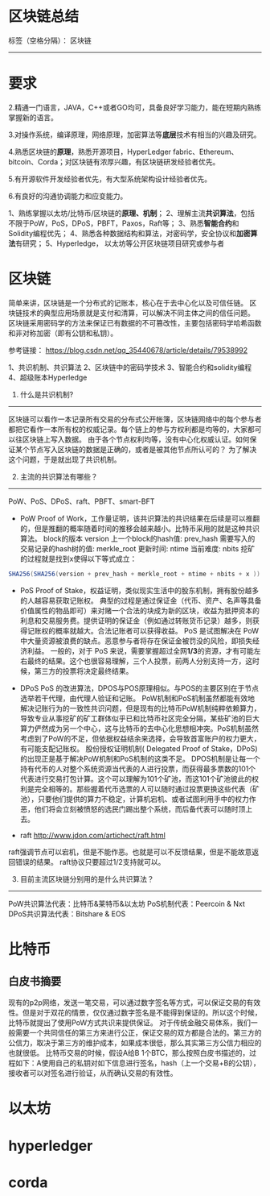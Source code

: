 ﻿# 区块链总结

标签（空格分隔）： 区块链

---

要求
==

2.精通一门语言，JAVA，C++或者GO均可，具备良好学习能力，能在短期内熟练掌握新的语言。

3.对操作系统，编译原理，网络原理，加密算法等**底层**技术有相当的兴趣及研究。

4.熟悉区块链的**原理**，熟悉开源项目，HyperLedger fabric、Ethereum、bitcoin、Corda；对区块链有浓厚兴趣，有区块链研发经验者优先。

5.有开源软件开发经验者优先，有大型系统架构设计经验者优先。

6.有良好的沟通协调能力和应变能力。

1、熟练掌握以太坊/比特币/区块链的**原理、机制**；
2、理解主流**共识算法**，包括不限于PoW，PoS，DPoS，PBFT，Paxos，Raft等；
3、熟悉**智能合约**和Solidity编程优先；
4、熟悉各种数据结构和算法，对密码学，安全协议和**加密算法**有研究；
5、Hyperledge， 以太坊等公开区块链项目研究或参与者

区块链
===

简单来讲，区块链是一个分布式的记账本，核心在于去中心化以及可信任链。 区块链技术的典型应用场景就是支付和清算，可以解决不同主体之间的信任问题。 区块链采用密码学的方法来保证已有数据的不可篡改性，主要包括密码学哈希函数和非对称加密（即有公钥和私钥）。

参考链接：
https://blog.csdn.net/qq_35440678/article/details/79538992

1、共识机制、共识算法
2、区块链中的密码学技术
3、智能合约和solidity编程
4、超级账本Hyperledge
 

 1. 什么是共识机制?
-----------

区块链可以看作一本记录所有交易的分布式公开帐簿，区块链网络中的每个参与者都把它看作一本所有权的权威记录。每个链上的参与方权利都是均等的，大家都可以往区块链上写入数据。
由于各个节点权利均等，没有中心化权威认证。如何保证某个节点写入区块链的数据是正确的，或者是被其他节点所认可的？
为了解决这个问题，于是就出现了共识机制。
 

 2. 主流的共识算法有哪些？
--------------
PoW、PoS、DPoS、raft、PBFT、smart-BFT

 - PoW
Proof of Work，工作量证明，该共识算法的共识结果在后续是可以推翻的，但是推翻的概率随着时间的推移会越来越小。比特币采用的就是这种共识算法。
block的版本 version
上一个block的hash值: prev_hash
需要写入的交易记录的hash树的值: merkle_root
更新时间: ntime
当前难度: nbits
挖矿的过程就是找到x使得以下等式成立：
```java
SHA256(SHA256(version + prev_hash + merkle_root + ntime + nbits + x )) < TARGET
```

 - PoS
Proof of Stake，权益证明，类似现实生活中的股东机制，拥有股份越多的人越容易获取记账权。
典型的过程是通过保证金（代币、资产、名声等具备价值属性的物品即可）来对赌一个合法的块成为新的区块，收益为抵押资本的利息和交易服务费。提供证明的保证金（例如通过转账货币记录）越多，则获得记账权的概率就越大。合法记账者可以获得收益。
PoS 是试图解决在 PoW 中大量资源被浪费的缺点。恶意参与者将存在保证金被罚没的风险，即损失经济利益。
一般的，对于 PoS 来说，需要掌握超过全网**1/3**的资源，才有可能左右最终的结果。这个也很容易理解，三个人投票，前两人分别支持一方，这时候，第三方的投票将决定最终结果。

 - DPoS
PoS 的改进算法，DPOS与POS原理相似。与POS的主要区别在于节点选举若干代理，由代理人验证和记账。
PoW机制和PoS机制虽然都能有效地解决记账行为的一致性共识问题，但是现有的比特币PoW机制纯粹依赖算力，导致专业从事挖矿的矿工群体似乎已和比特币社区完全分隔，某些矿池的巨大算力俨然成为另一个中心，这与比特币的去中心化思想相冲突。PoS机制虽然考虑到了PoW的不足，但依据权益结余来选择，会导致首富账户的权力更大，有可能支配记账权。
股份授权证明机制( Delegated Proof of Stake，DPoS)的出现正是基于解决PoW机制和PoS机制的这类不足。
DPOS机制是让每一个持有代币的人对整个系统资源当代表的人进行投票，而获得最多票数的101个代表进行交易打包计算。这个可以理解为101个矿池，而这101个矿池彼此的权利是完全相等的。那些握着代币选票的人可以随时通过投票更换这些代表（矿池），只要他们提供的算力不稳定，计算机宕机、或者试图利用手中的权力作恶，他们将会立刻被愤怒的选民门踢出整个系统，而后备代表可以随时顶上去。

 - raft
http://www.jdon.com/artichect/raft.html

raft强调节点可以宕机，但是不能作恶。也就是可以不反馈结果，但是不能故意返回错误的结果。
raft协议只要超过1/2支持就可以。

 

3. 目前主流区块链分别用的是什么共识算法？
----------------------

PoW共识算法代表：比特币&莱特币&以太坊
PoS机制代表：Peercoin & Nxt
DPoS共识算法代表：Bitshare & EOS


比特币
===

白皮书摘要
-----
现有的p2p网络，发送一笔交易，可以通过数字签名等方式，可以保证交易的有效性。但是对于双花的情景，仅仅通过数字签名是不能得到保证的。所以这个时候，比特币就提出了使用PoW方式共识来提供保证。
对于传统金融交易体系，我们一般需要一个共同信任的第三方来进行公正，保证交易的双方都是合法的。第三方的公信力，取决于第三方的维护成本，如果成本很低，那么其实第三方公信力相应的也就很低。
比特币交易的时候，假设A给B 1个BTC，那么按照白皮书描述的，过程如下：A使用自己的私钥对如下信息进行签名，hash（上一个交易+B的公钥），接收者可以对签名进行验证，从而确认交易的有效性。



以太坊
===

hyperledger
===========

corda
=====





